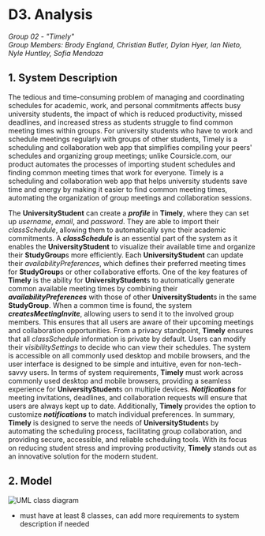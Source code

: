 # D3. Analysis

_Group 02 - "Timely"_\
_Group Members: Brody England, Christian Butler, Dylan Hyer, Ian Nieto, Nyle Huntley, Sofia Mendoza_

## 1. System Description
The tedious and time-consuming problem of managing and coordinating schedules for academic, work, and personal commitments affects busy university students, the impact of which is reduced productivity, missed deadlines, and increased stress as students struggle to find common meeting times within groups. For university students who have to work and schedule meetings regularly with groups of other students, Timely is a scheduling and collaboration web app that simplifies compiling your peers' schedules and organizing group meetings; unlike Coursicle.com, our product automates the processes of importing student schedules and finding common meeting times that work for everyone. Timely is a scheduling and collaboration web app that helps university students save time and energy by making it easier to find common meeting times, automating the organization of group meetings and collaboration sessions.

The **UniversityStudent** can create a **_profile_** in **Timely**, where they can set up *username*, *email*, and *password*. They are able to import their *classSchedule*, allowing them to automatically sync their academic commitments. A **_classSchedule_** is an essential part of the system as it enables the **UniversityStudent** to visualize their available time and organize their **StudyGroup**s more efficiently. Each **UniversityStudent** can update their *availabilityPreferences*, which defines their preferred meeting times for **StudyGroup**s or other collaborative efforts. One of the key features of **Timely** is the ability for **UniversityStudent**s to automatically generate common available meeting times by combining their **_availabilityPreferences_** with those of other **UniversityStudent**s in the same **StudyGroup**. When a common time is found, the system **_createsMeetingInvite_**, allowing users to send it to the involved group members. This ensures that all users are aware of their upcoming meetings and collaboration opportunities. From a privacy standpoint, **Timely** ensures that all *classSchedule* information is private by default. Users can modify their *visibilitySettings* to decide who can view their schedules. The system is accessible on all commonly used desktop and mobile browsers, and the user interface is designed to be simple and intuitive, even for non-tech-savvy users. In terms of system requirements, **Timely** must work across commonly used desktop and mobile browsers, providing a seamless experience for **UniversityStudent**s on multiple devices. **_Notifications_** for meeting invitations, deadlines, and collaboration requests will ensure that users are always kept up to date. Additionally, **Timely** provides the option to customize **_notifications_** to match individual preferences. In summary, **Timely** is designed to serve the needs of **UniversityStudent**s by automating the scheduling process, facilitating group collaboration, and providing secure, accessible, and reliable scheduling tools. With its focus on reducing student stress and improving productivity, **Timely** stands out as an innovative solution for the modern student.


## 2. Model

![UML class diagram](useClassDiagram.png)

- must have at least 8 classes, can add more requirements to system description if needed
